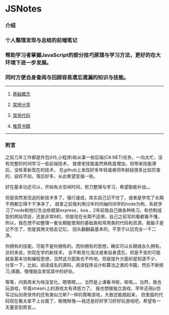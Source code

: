 # JSNotes

### 介绍

### 个人整理发现与总结的前端笔记

### 帮助学习者掌握JavaScript的部分技巧原理与学习方法，更好的在大环境下进一步发展。

### 同时方便自身查阅与回顾容易遗忘遗漏的知识与技能。

______

1. [基础概念](https://github.com/jsmask/JS-Notes/blob/master/docs/base.md)

2. [常用分享](https://github.com/jsmask/JS-Notes/blob/master/docs/share.md)

3. [常用代码](https://github.com/jsmask/JS-Notes/blob/master/docs/code.md)

4. [推荐书籍](https://github.com/jsmask/JS-Notes/blob/master/docs/book.md)

______

### 附言

之前几年工作都是外包(H5,小程序)和从事一些后端(C#.NET)任务，一向太忙，没有完整的时间学习一些前端技术，
致使老技能虽然熟练度增加，但带来技能滞后，没有革新现在的技术，
在github上发现好多年轻或者同年龄段很多比较厉害的，自叹不如，落后好多，从此希望变强一些。

好在基本功还可以，开始有点空闲时间，努力整理与学习，希望勤能补拙。。

但是突然发现追的新技术多了，强行速成，其实自己记不住了，或者是学完了长期不用都忘得干干净净了，
就拿之前我利用过年时间抽时间学的node为例，系统学习了node和他衍生出些框架express，koa... 
2年前我自己做各种练习，和仿制成型的网站项目，还是非常6的，但是现在长期不适用，自己之前写的看都看不懂，
所以，我在想不如整理一套长期能使用的基础类和常用类的代码和资源，我脑子是记不住了，但是我用文档去记忆，
回头翻翻最基本的，不至于以后完全一干二净。

你拥有的技能，可能不是你拥有的。而你拥有的思想，确实可以长期或永久拥有。总的来说，你现在学的新技术，
会不断变化淘汰或者自身遗忘，但是不变的可能就是基本功和编程思想，当然这方面我也不咋地，但是提升方面却是知道不少，
分享一下，比如，阅读成名的源码，阅读程序设计和算法之类的书籍，然后不断练习,琢磨，慢慢就会发现其中的好处。

等等，问我周末为啥没变化，嗯嗯嗯。。。当然是上课看书啦，咳咳。。当然，我也玩游戏，毕竟stream上的游戏太有诱惑力了。
我也想做独立游戏，早年还用js仿写过仙剑奇侠传的还有类似兰斯7一样的策略游戏，大致还能跑起来，
但里面的代码现在看太拿不上台面了，惭愧惭愧~~我还是好好学习好好玩游戏吧，希望有一天量变到质变。。



